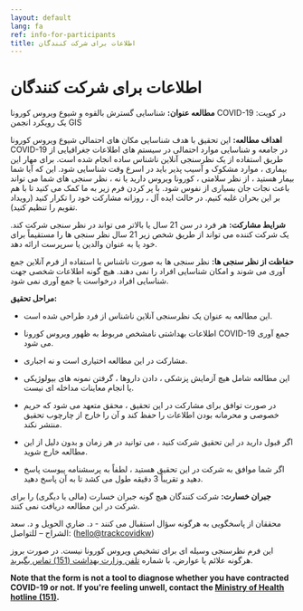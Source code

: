 ```yaml
---
layout: default
lang: fa
ref: info-for-participants
title: اطلاعات برای شرکت کنندگان
---
```

# اطلاعات برای شرکت کنندگان

**مطالعه عنوان:** شناسایی گسترش بالقوه و شیوع ويروس كورونا COVID-19 در کویت: یک رویکرد انجمن GIS

**اهداف مطالعه:** این تحقیق با هدف شناسایی مکان های احتمالی شیوع ويروس كورونا COVID-19 در جامعه و شناسایی موارد احتمالی در سیستم های اطلاعات جغرافیایی از طریق استفاده از یک نظرسنجی آنلاین ناشناس ساده انجام شده است. برای مهار این بیماری ، موارد مشکوک و آسیب پذیر باید در اسرع وقت شناسایی شود. این که آیا شما بیمار هستید ، از نظر سلامتی ، کورونا ویروس دارید یا نه ، نظر سنجى های شما می تواند باعث نجات جان بسيارى از نفوس شود. با پر کردن فرم زیر به ما کمک می کنید تا با هم بر این بحران غلبه کنیم. در حالت ایده آل ، روزانه مشارکت خود را تکرار کنید (رویداد تقویم را تنظیم کنید).


**شرایط مشارکت:** هر فرد در سن 21 سال یا بالاتر می تواند در نظر سنجى شرکت کند. یک شرکت کننده می تواند از طریق شخص زیر 21 سال نظر سنجى ها را مستقیماً برای خود یا به عنوان والدین یا سرپرست ارائه دهد.

**حفاظت از نظر سنجى ها:** نظر سنجى ها به صورت ناشناس با استفاده از فرم آنلاین جمع آوری می شوند و امکان شناسایی افراد را نمی دهند. هیچ گونه اطلاعات شخصى جهت شناسایی افراد درخواست یا جمع آوری نمی شود.


**مراحل تحقيق:**
* این مطالعه به عنوان یک نظرسنجی آنلاین ناشناس از فرد طراحی شده است.

* اطلاعات بهداشتی نامشخص مربوط به ظهور ويروس كورونا COVID-19 جمع آوری می شود.

* مشارکت در این مطالعه اختیاری است و نه اجباری.

* این مطالعه شامل هیچ آزمایش پزشکی ، دادن داروها ، گرفتن نمونه های بیولوژیکی یا انجام معاینات مداخله ای نیست.

* در صورت توافق برای مشارکت در این تحقیق ، محقق متعهد می شود که حریم خصوصی و محرمانه بودن اطلاعات را حفظ کند و آن را خارج از چارچوب تحقیق منتشر نکند.

* اگر قبول دارید در این تحقیق شرکت کنید ، می توانید در هر زمان و بدون دلیل از اين مطالعه خارج شوید.

* اگر شما موافق به شرکت در این تحقیق هستید ، لطفاً به پرسشنامه پیوست پاسخ دهید و تقریباً 3 دقیقه طول می کشد تا به آن پاسخ دهید.

**جبران خسارت:** شرکت کنندگان هیچ گونه جبران خسارت (مالی یا دیگری) را برای شرکت در این مطالعه دریافت نمی کنند.

محققان از پاسخگویی به هرگونه سؤال استقبال می کنند - د. ضاري الحويل و د. سعد الشراح – للتواصل: ([hello@trackcovidkw](mailto:hello@trackcovidkw.com))

اين فرم نظرسنجی وسيله اى براى تشخيص ويروس كورونا نيست. در صورت بروز هرگونه علائم یا عوارض، با شماره [تلفن وزارت بهداشت (151) تماس بگیرید](tel:151).



**Note that the form is not a tool to diagnose whether you have contracted COVID-19 or not. If you're feeling unwell, contact the [Ministry of Health hotline (151)](tel:151).**
